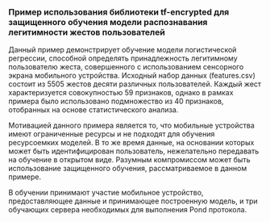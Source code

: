 ### Пример использования библиотеки tf-encrypted для защищенного обучения модели распознавания легитимности жестов пользователей

Данный пример демонстрирует обучение модели логистической регрессии, способной определять принадлежность легитимному пользователю жеста, 
совершенного с использованием сенсорного экрана мобильного устройства. Исходный набор данных (features.csv) состоит из 5505 жестов десяти 
различных пользователей. Каждый жест характеризуется совокупностью 59 признаков, однако в рамках примера было использовано подмножество из 
40 признаков, отобранных на основе статистического анализа.

Мотивацией данного примера является то, что мобильные устройства имеют ограниченные ресурсы и не подходят для обучения ресурсоемких моделей. 
В то же время данные, на основании которых может быть идентифицирован пользователь, нежелательно передавать на обучение в открытом виде.
Разумным компромиссом может быть использование защищенного обучения, рассматриваемое в данном примере.

В обучении принимают участие мобильное устройство, предоставляющее данные и принимающее построенную модель, и три обучающих сервера 
необходимых для выполнения Pond протокола.
